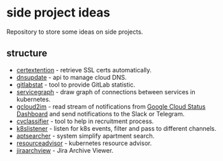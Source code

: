 # side project ideas

Repository to store some ideas on side projects.

## structure

* [certextention](certextention/README.md) - retrieve SSL certs automatically.
* [dnsupdate](dnsupdate/README.md) - api to manage cloud DNS.
* [gitlabstat](gitlabstat/README.md) - tool to provide GitLab statistic.
* [servicegraph](servicegraph/README.md) - draw graph of connections between services in kubernetes.
* [gcloud2im](gcloud2im/README.md) - read stream of notifications from [Google Cloud Status Dashboard](https://status.cloud.google.com/) and send notifications to the Slack or Telegram.
* [cvclassifier](cvclassifier/README.md) - tool to help in recruitment process.
* [k8slistener](k8slistener/README.md) - listen for k8s events, filter and pass to different channels.
* [aptsearcher](aptsearcher/README.md) - system simplify apartment search.
* [resourceadvisor](resourceadvisor/README.md) - kubernetes resource advisor.
* [jiraarchview](jiraarchview/README.md) - Jira Archive Viewer.
